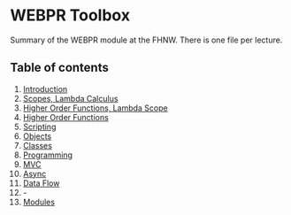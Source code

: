 # WEBPR Toolbox

Summary of the WEBPR module at the FHNW. There is one file per lecture.

## Table of contents

1. [Introduction](week01.md)
1. [Scopes, Lambda Calculus](week02.md)
1. [Higher Order Functions, Lambda Scope](week03.md)
1. [Higher Order Functions](week04.md)
1. [Scripting](week05.md)
1. [Objects](week06.md)
1. [Classes](week07.md)
1. [Programming](week08.md)
1. [MVC](week09.md)
1. [Async](week10.md)
1. [Data Flow](week11.md)
1. \-
1. [Modules](week13.md)